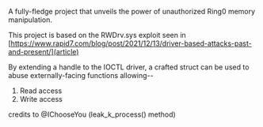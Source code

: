 A fully-fledge project that unveils the power of unauthorized Ring0 memory manipulation.

This project is based on the RWDrv.sys exploit seen in [https://www.rapid7.com/blog/post/2021/12/13/driver-based-attacks-past-and-present/](article)

By extending a handle to the IOCTL driver, a crafted struct can be used to abuse externally-facing functions allowing--
1. Read access
2. Write access

credits to 
@IChooseYou (leak_k_process() method)
